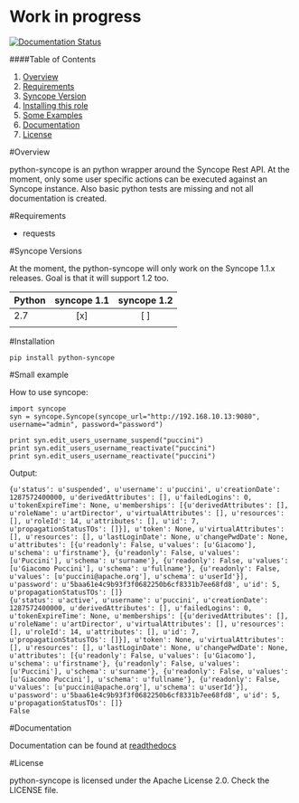Work in progress
=========

[![Documentation Status](https://readthedocs.org/projects/python-syncope/badge/?version=latest)](http://python-syncope.readthedocs.org/en/latest/?badge=latest)

####Table of Contents
1. [Overview](#overview)
2. [Requirements](#requirements)
3. [Syncope Version](#syncope-versions)
4. [Installing this role](#installation)
5. [Some Examples](#small-example)
6. [Documentation](#documentation)
7. [License](#license)

#Overview

python-syncope is an python wrapper around the Syncope Rest API.
At the moment, only some user specific actions can be executed against an Syncope instance. Also basic python tests are missing and not all documentation is created.

#Requirements

* requests

#Syncope Versions

At the moment, the python-syncope will only work on the Syncope 1.1.x releases. Goal is that it will support 1.2 too.


| Python | syncope 1.1 | syncope 1.2 |
|--------|:-----------:|:-----------:|
|  2.7   |     [x]     |      [ ]    |
|        |             |             |


#Installation

    pip install python-syncope


#Small example

How to use syncope:

    import syncope
    syn = syncope.Syncope(syncope_url="http://192.168.10.13:9080", username="admin", password="password")
    
    print syn.edit_users_username_suspend("puccini")
    print syn.edit_users_username_reactivate("puccini")
    print syn.edit_users_username_reactivate("puccini")
Output:

    {u'status': u'suspended', u'username': u'puccini', u'creationDate': 1287572400000, u'derivedAttributes': [], u'failedLogins': 0, u'tokenExpireTime': None, u'memberships': [{u'derivedAttributes': [], u'roleName': u'artDirector', u'virtualAttributes': [], u'resources': [], u'roleId': 14, u'attributes': [], u'id': 7, u'propagationStatusTOs': []}], u'token': None, u'virtualAttributes': [], u'resources': [], u'lastLoginDate': None, u'changePwdDate': None, u'attributes': [{u'readonly': False, u'values': [u'Giacomo'], u'schema': u'firstname'}, {u'readonly': False, u'values': [u'Puccini'], u'schema': u'surname'}, {u'readonly': False, u'values': [u'Giacomo Puccini'], u'schema': u'fullname'}, {u'readonly': False, u'values': [u'puccini@apache.org'], u'schema': u'userId'}], u'password': u'5baa61e4c9b93f3f0682250b6cf8331b7ee68fd8', u'id': 5, u'propagationStatusTOs': []}
    {u'status': u'active', u'username': u'puccini', u'creationDate': 1287572400000, u'derivedAttributes': [], u'failedLogins': 0, u'tokenExpireTime': None, u'memberships': [{u'derivedAttributes': [], u'roleName': u'artDirector', u'virtualAttributes': [], u'resources': [], u'roleId': 14, u'attributes': [], u'id': 7, u'propagationStatusTOs': []}], u'token': None, u'virtualAttributes': [], u'resources': [], u'lastLoginDate': None, u'changePwdDate': None, u'attributes': [{u'readonly': False, u'values': [u'Giacomo'], u'schema': u'firstname'}, {u'readonly': False, u'values': [u'Puccini'], u'schema': u'surname'}, {u'readonly': False, u'values': [u'Giacomo Puccini'], u'schema': u'fullname'}, {u'readonly': False, u'values': [u'puccini@apache.org'], u'schema': u'userId'}], u'password': u'5baa61e4c9b93f3f0682250b6cf8331b7ee68fd8', u'id': 5, u'propagationStatusTOs': []}
    False

#Documentation

Documentation can be found at [readthedocs](http://python-syncope.readthedocs.org/)

#License

python-syncope is licensed under the Apache License 2.0. Check the LICENSE file.
